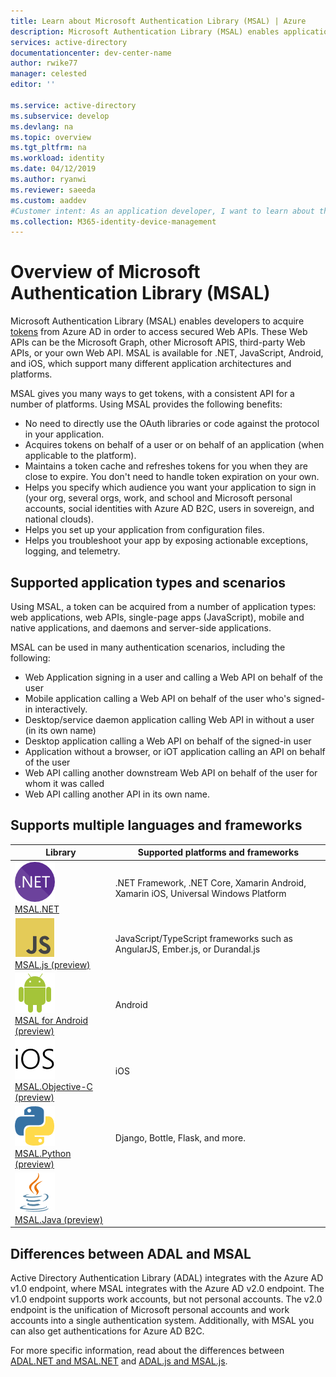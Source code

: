 ```yaml
---
title: Learn about Microsoft Authentication Library (MSAL) | Azure
description: Microsoft Authentication Library (MSAL) enables application developers to acquire tokens in order to call secured Web APIs. These Web APIs can be the Microsoft Graph, other Microsoft APIS, third-party Web APIs, or your own Web API. MSAL supports multiple application architectures and platforms.
services: active-directory
documentationcenter: dev-center-name
author: rwike77
manager: celested
editor: ''

ms.service: active-directory
ms.subservice: develop
ms.devlang: na
ms.topic: overview
ms.tgt_pltfrm: na
ms.workload: identity
ms.date: 04/12/2019
ms.author: ryanwi
ms.reviewer: saeeda
ms.custom: aaddev
#Customer intent: As an application developer, I want to learn about the Microsoft Authentication Library so I can decide if this platform meets my application development needs and requirements.
ms.collection: M365-identity-device-management
---
```


# Overview of Microsoft Authentication Library (MSAL)
Microsoft Authentication Library (MSAL) enables developers to acquire [tokens](developer-glossary.md#security-token) from Azure AD in order to access secured Web APIs. These Web APIs can be the Microsoft Graph, other Microsoft APIS, third-party Web APIs, or your own Web API. MSAL is available for .NET, JavaScript, Android, and iOS, which support many different application architectures and platforms.

MSAL gives you many ways to get tokens, with a consistent API for a number of platforms. Using MSAL provides the following benefits:

* No need to directly use the OAuth libraries or code against the protocol in your application.
* Acquires tokens on behalf of a user or on behalf of an application (when applicable to the platform).
* Maintains a token cache and refreshes tokens for you when they are close to expire. You don't need to handle token expiration on your own.
* Helps you specify which audience you want your application to sign in (your org, several orgs, work, and school and Microsoft personal accounts, social identities with Azure AD B2C, users in sovereign, and national clouds).
* Helps you set up your application from configuration files.
* Helps you troubleshoot your app by exposing actionable exceptions, logging, and telemetry.

## Supported application types and scenarios
Using MSAL, a token can be acquired from a number of application types: web applications, web APIs, single-page apps (JavaScript), mobile and native applications, and daemons and server-side applications. 

MSAL can be used in many authentication scenarios, including the following:

* Web Application signing in a user and calling a Web API on behalf of the user
* Mobile application calling a Web API on behalf of the user who's signed-in interactively.
* Desktop/service daemon application calling Web API in without a user (in its own name)
* Desktop application calling a Web API on behalf of the signed-in user
* Application without a browser, or iOT application calling an API on behalf of the user
* Web API calling another downstream Web API on behalf of the user for whom it was called
* Web API calling another API in its own name.

## Supports multiple languages and frameworks

| Library | Supported platforms and frameworks|
| --- | --- | 
| ![MSAL.NET](media/sample-v2-code/logo_NET.png) <br/>[MSAL.NET](https://github.com/AzureAD/microsoft-authentication-library-for-dotnet)| .NET Framework, .NET Core, Xamarin Android, Xamarin iOS, Universal Windows Platform|
| ![MSAL.js](media/sample-v2-code/logo_js.png) <br/>[MSAL.js (preview)](https://github.com/AzureAD/microsoft-authentication-library-for-js)| JavaScript/TypeScript frameworks such as AngularJS, Ember.js, or Durandal.js|
| ![MSAL for Android](media/sample-v2-code/logo_Android.png) <br/>[MSAL for Android (preview)](https://github.com/AzureAD/microsoft-authentication-library-for-android)|Android|
| ![MSAL for iOS](media/sample-v2-code/logo_iOS.png) <br/>[MSAL.Objective-C (preview)](https://github.com/AzureAD/microsoft-authentication-library-for-objc)|iOS|
| ![MSAL.Python](media/sample-v2-code/logo_python.png) <br/>[MSAL.Python (preview)](https://github.com/AzureAD/microsoft-authentication-library-for-python) | Django, Bottle, Flask, and more.|
| ![MSAL.Java](media/sample-v2-code/logo_java.png) <br/>[MSAL.Java (preview)](https://github.com/AzureAD/microsoft-authentication-library-for-java) ||

## Differences between ADAL and MSAL
Active Directory Authentication Library (ADAL) integrates with the Azure AD v1.0 endpoint, where MSAL integrates with the Azure AD v2.0 endpoint. The v1.0 endpoint supports work accounts, but not personal accounts. The v2.0 endpoint is the unification of Microsoft personal accounts and work accounts into a single authentication system. Additionally, with MSAL you can also get authentications for Azure AD B2C.

For more specific information, read about the differences between [ADAL.NET and MSAL.NET](msal-compare-msaldotnet-and-adaldotnet.md) and [ADAL.js and MSAL.js](msal-compare-msaljs-and-adaljs.md).

            